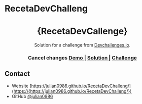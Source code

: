 # RecetaDevChalleng

<!-- Please update value in the {}  -->

<h1 align="center">{RecetaDevCallenge}</h1>

<div align="center">
   Solution for a challenge from  <a href="http://devchallenges.io" target="_blank">Devchallenges.io</a>.
</div>

<div align="center">
  <h3>Cancel changes
    <a href={"https://https://julian0986.github.io/RecetaDevChalleng/}">
      Demo
    </a>
    <span> | </span>
    <a href={"https://{https://julian0986.github.io/RecetaDevChalleng/}">
      Solution
    </a>
    <span> | </span>
    <a href={"https://{https://julian0986.github.io/RecetaDevChalleng/}">
      Challenge
    </a>
  </h3>
</div>


## Contact

- Website [https://julian0986.github.io/RecetaDevChalleng/](https://{https://julian0986.github.io/RecetaDevChalleng/})
- GitHub [@julian0986](https://{github.com/julian0986})
